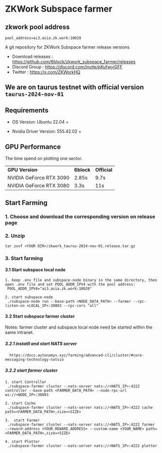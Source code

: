 # ZKWork Subspace farmer


## zkwork pool address
```shell
pool_address=ai3.asia.zk.work:10020
```

A git repository for ZKWork Subspace farmer release versions

* Download releases : https://github.com/6block/zkwork_subspace_farmer/releases
* Discord Group :  https://discord.com/invite/pKufwyjGFF
* Twitter : https://x.com/ZKWorkHQ

## We are on taurus testnet with official version `taurus-2024-nov-01`

## Requirements
- OS Version: Ubuntu 22.04 +

- Nvidia Driver Version: 555.42.02 +

## GPU Performance
The time spend on plotting one sector.

<table>
  <tr>
   <td><strong>GPU Version</strong>
   </td>
   <td><strong>6block</strong>
   </td>
   <td><strong>Official</strong>
   </td>
  </tr>
  <tr>
   <td>NVIDIA GeForce RTX 3090
   </td>
   <td>2.85s
   </td>
   <td>9.7s
   </td>
  </tr>
  <tr>
   <td>NVIDIA GeForce RTX 3080
   </td>
   <td>3.3s
   </td>
   <td>11s
   </td>
  </tr>
</table>

## Start Farming

### 1. Choose and download the corresponding version on release page

### 2. Unzip
    tar zxvf <YOUR DIR>/zkwork_taurus-2024-nov-01.release.tar.gz

### 3. Start farming

#### 3.1 Start subspace local node
    1. keep .env file and subspace-node binary in the same directory, then open .env file and set POOL_ADDR_IPV4 with the pool address:
     POOL_ADDR_IPV4="ai3.asia.zk.work:10020"

    2. start subspace-node
     ./subspace-node run --base-path <NODE_DATA_PATH> --farmer --rpc-listen-on <LOCAL_IP>:30003 --rpc-cors "all"

#### 3.2 Start subspace farmer cluster
   Notes: farmer cluster and subspace local node need be started within the same intranet.

   ##### 3.2.1 instatll and start NATS server
      https://docs.autonomys.xyz/farming/advanced-cli/cluster/#core-messaging-technology-natsio

   ##### 3.2.2 start farmer cluster
    1. start Controller
     ./subspace-farmer cluster --nats-server nats://<NATS_IP>:4222 controller --base-path <FARMER_DATA_PATH> --node-rpc-url ws://<NODE_IP>:30003

    2. start Cache
     ./subspace-farmer cluster --nats-server nats://<NATS_IP>:4222 cache path=<FARMER_DATA_PATH>,size=<SIZE>

    3.  start Farmer
     ./subspace-farmer cluster --nats-server nats://<NATS_IP>:4222 farmer --reward-address <YOUR_REWARD_ADDRESS> --custom-name <YOUR_NAME> path=<FARMER_DATA_PATH>,size=<SIZE>

    4. start Plotter
     ./subspace-farmer cluster --nats-server nats://<NATS_IP>:4222 plotter